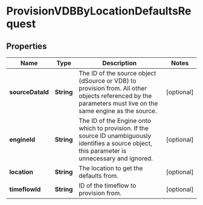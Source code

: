 

# ProvisionVDBByLocationDefaultsRequest


## Properties

| Name | Type | Description | Notes |
|------------ | ------------- | ------------- | -------------|
|**sourceDataId** | **String** | The ID of the source object (dSource or VDB) to provision from. All other objects referenced by the parameters must live on the same engine as the source. |  [optional] |
|**engineId** | **String** | The ID of the Engine onto which to provision. If the source ID unambiguously identifies a source object, this parameter is unnecessary and ignored. |  [optional] |
|**location** | **String** | The location to get the defaults from. |  [optional] |
|**timeflowId** | **String** | ID of the timeflow to provision from. |  [optional] |



